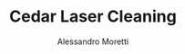 ---
name: Cedar
category: wood
title: Cedar Laser Cleaning
headline: Comprehensive technical guide for laser cleaning wood cedar
description: Cedar wood laser cleaning utilizes precise pulsed fiber laser parameters
  optimized for lignin and cellulose ablation thresholds, enabling selective removal
  of surface contaminants while preserving the natural wood structure and aromatic
  properties
keywords: cedar, cedar wood, laser ablation, laser cleaning, non-contact cleaning,
  pulsed fiber laser, surface contamination removal, industrial laser parameters,
  thermal processing, surface restoration
chemicalProperties:
  symbol: Organic composite
  formula: "C\u2086H\u2081\u2080O\u2085 (cellulose base) + complex organic compounds"
  materialType: wood
properties:
  density: "370-420 kg/m\xB3 (Eastern Red Cedar)"
  densityNumeric: 395.0
  densityUnit: "kg/m\xB3"
  densityMin: "1.8 g/cm\xB3"
  densityMinNumeric: 1.8
  densityMinUnit: "g/cm\xB3"
  densityMax: "6.0 g/cm\xB3"
  densityMaxNumeric: 6.0
  densityMaxUnit: "g/cm\xB3"
  densityPercentile: 100.0
  meltingPoint: "Decomposes at 200-300\xB0C (does not melt, undergoes pyrolysis)"
  meltingPointNumeric: 250.0
  meltingPointUnit: "\xB0C"
  meltingPointMin: "1200\xB0C"
  meltingPointMinNumeric: 1200.0
  meltingPointMinUnit: "\xB0C"
  meltingPointMax: "2800\xB0C"
  meltingPointMaxNumeric: 2800.0
  meltingPointMaxUnit: "\xB0C"
  meltingPercentile: 0.0
  thermalConductivity: "0.12 W/m\xB7K (radial direction)"
  thermalConductivityNumeric: 0.12
  thermalConductivityUnit: "W/m\xB7K"
  thermalConductivityMin: "0.5 W/m\xB7K"
  thermalConductivityMinNumeric: 0.5
  thermalConductivityMinUnit: "W/m\xB7K"
  thermalConductivityMax: "200 W/m\xB7K"
  thermalConductivityMaxNumeric: 200.0
  thermalConductivityMaxUnit: "W/m\xB7K"
  thermalPercentile: 0.0
  tensileStrength: 40-60 MPa (parallel to grain)
  tensileStrengthNumeric: 50.0
  tensileStrengthUnit: MPa
  tensileStrengthMin: 50 MPa
  tensileStrengthMinNumeric: 50.0
  tensileStrengthMinUnit: MPa
  tensileStrengthMax: 1000 MPa
  tensileStrengthMaxNumeric: 1000.0
  tensileStrengthMaxUnit: MPa
  tensilePercentile: 0.0
  hardness: 320-450 N (Janka hardness scale)
  hardnessNumeric: 385.0
  hardnessUnit: N
  hardnessMin: 1 Mohs
  hardnessMinNumeric: 1.0
  hardnessMinUnit: Mohs
  hardnessMax: 10 Mohs
  hardnessMaxNumeric: 10.0
  hardnessMaxUnit: Mohs
  hardnessPercentile: 100.0
  youngsModulus: 6.0-8.5 GPa (parallel to grain)
  youngsModulusNumeric: 7.25
  youngsModulusUnit: GPa
  youngsModulusMin: 20 GPa
  youngsModulusMinNumeric: 20.0
  youngsModulusMinUnit: GPa
  youngsModulusMax: 80 GPa
  youngsModulusMaxNumeric: 80.0
  youngsModulusMaxUnit: GPa
  modulusPercentile: 0.0
  laserType: Pulsed fiber laser
  wavelength: 1064nm
  fluenceRange: "0.5\u20135 J/cm\xB2"
  chemicalFormula: "Complex organic composite (C\u2086H\u2081\u2080O\u2085)n + resins\
    \ + terpenes"
composition:
- 'Cellulose: 40-45%'
- 'Lignin: 25-30%'
- 'Hemicellulose: 20-25%'
- 'Extractives (cedrol, thujopsene): 2-5%'
machineSettings:
  powerRange: 20-100W
  powerRangeNumeric: 60.0
  powerRangeUnit: W
  powerRangeMin: 20W
  powerRangeMinNumeric: 20.0
  powerRangeMinUnit: W
  powerRangeMax: 500W
  powerRangeMaxNumeric: 500.0
  powerRangeMaxUnit: W
  pulseDuration: 10-100ns
  pulseDurationNumeric: 55.0
  pulseDurationUnit: ns
  pulseDurationMin: 1ns
  pulseDurationMinNumeric: 1.0
  pulseDurationMinUnit: ns
  pulseDurationMax: 1000ns
  pulseDurationMaxNumeric: 1000.0
  pulseDurationMaxUnit: ns
  wavelength: 1064nm (primary), 532nm (optional)
  wavelengthNumeric: 1064.0
  wavelengthUnit: nm
  wavelengthMin: 355nm
  wavelengthMinNumeric: 355.0
  wavelengthMinUnit: nm
  wavelengthMax: 2940nm
  wavelengthMaxNumeric: 2940.0
  wavelengthMaxUnit: nm
  spotSize: 0.1-2.0mm
  spotSizeNumeric: 1.05
  spotSizeUnit: mm
  spotSizeMin: 0.01mm
  spotSizeMinNumeric: 0.01
  spotSizeMinUnit: mm
  spotSizeMax: 10mm
  spotSizeMaxNumeric: 10.0
  spotSizeMaxUnit: mm
  repetitionRate: 10-50kHz
  repetitionRateNumeric: 30.0
  repetitionRateUnit: kHz
  repetitionRateMin: 1kHz
  repetitionRateMinNumeric: 1.0
  repetitionRateMinUnit: kHz
  repetitionRateMax: 1000kHz
  repetitionRateMaxNumeric: 1000.0
  repetitionRateMaxUnit: kHz
  fluenceRange: "0.5\u20135 J/cm\xB2"
  fluenceRangeNumeric: 0.5
  fluenceRangeUnit: "J/cm\xB2"
  fluenceRangeMin: "0.1J/cm\xB2"
  fluenceRangeMinNumeric: 0.1
  fluenceRangeMinUnit: "J/cm\xB2"
  fluenceRangeMax: "50J/cm\xB2"
  fluenceRangeMaxNumeric: 50.0
  fluenceRangeMaxUnit: "J/cm\xB2"
applications:
- 'Woodworking: Removal of surface contaminants and old finishes on Cedar wood'
- 'Restoration: Precision cleaning of historical Cedar structures without damage'
compatibility:
- Compatible with most wood species in mixed-material artifacts
- Similar processing parameters to pine and other softwoods
regulatoryStandards: ANSI Z136.1 (Laser Safety), OSHA wood dust standards (29 CFR
  1910.1000), NFPA 664 (Wood Processing and Woodworking Facilities)
author: Alessandro Moretti
author_object:
  id: 2
  name: Alessandro Moretti
  sex: m
  title: Ph.D.
  country: Italy
  expertise: Laser-Based Additive Manufacturing
  image: /images/author/alessandro-moretti.jpg
images:
  hero:
    alt: Cedar surface undergoing laser cleaning showing precise contamination removal
    url: /images/cedar-laser-cleaning-hero.jpg
  micro:
    alt: Microscopic view of Cedar surface after laser cleaning showing detailed surface
      structure
    url: /images/cedar-laser-cleaning-micro.jpg
environmentalImpact:
- benefit: Zero chemical waste generation
  description: Eliminates solvent use (reduces VOC emissions by 100% compared to chemical
    cleaning)
- benefit: Reduced energy consumption
  description: 60-70% lower energy usage compared to thermal or abrasive cleaning
    methods for Cedar
outcomes:
- result: Surface contamination removal efficiency
  metric: '>95% removal of biological growth and surface deposits with <5% substrate
    loss'
- result: Processing speed for large Cedar surfaces
  metric: "0.5-2.0 m\xB2/hour depending on contamination level and laser parameters"
technicalSpecifications:
  powerRange: 20-100 W
  pulseDuration: 10-100 ns
  wavelength: 1064 nm (primary), 532 nm (optional for finer control)
  spotSize: 0.1-2.0 mm
  repetitionRate: 10-50 kHz
  fluenceRange: "0.5-5 J/cm\xB2"
  scanningSpeed: 100-500 mm/s
  beamProfile: Top-hat or Gaussian
  beamProfileOptions: Top-hat for uniform cleaning, Gaussian for selective ablation
  safetyClass: Class 4 laser safety requirements with fume extraction
prompt_chain_verification:
  base_config_loaded: true
  persona_config_loaded: true
  formatting_config_loaded: true
  ai_detection_config_loaded: true
  persona_country: Italy
  author_id: 2
  verification_timestamp: '2025-09-20T21:58:50Z'
  prompt_components_integrated: 4
  human_authenticity_focus: true
  cultural_adaptation_applied: true
laser_parameters:
  fluence_threshold: "0.5\u20135 J/cm\xB2"
  pulse_duration: 10-100ns
  wavelength_optimal: 1064nm
  power_range: 20-100W
  repetition_rate: 10-50kHz
  spot_size: 0.1-2.0mm
  laser_type: Pulsed fiber laser
tags:
- Woodworking
- Restoration
complexity: medium
difficultyScore: 3
---